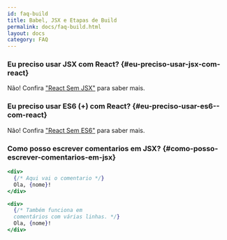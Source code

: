 ```yaml
---
id: faq-build
title: Babel, JSX e Etapas de Build
permalink: docs/faq-build.html
layout: docs
category: FAQ
---
```


### Eu preciso usar JSX com React? {#eu-preciso-usar-jsx-com-react}

Não! Confira ["React Sem JSX"](/docs/react-without-jsx.html) para saber mais.

### Eu preciso usar ES6 (+) com React? {#eu-preciso-usar-es6--com-react}

Não! Confira ["React Sem ES6"](/docs/react-without-es6.html) para saber mais.

### Como posso escrever comentarios em JSX? {#como-posso-escrever-comentarios-em-jsx}

```jsx
<div>
  {/* Aqui vai o comentario */}
  Ola, {nome}!
</div>
```

```jsx
<div>
  {/* Também funciona em
  comentários com várias linhas. */}
  Ola, {nome}! 
</div>
```
